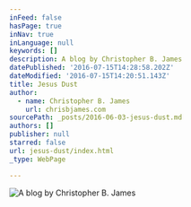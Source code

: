 ```yaml
---
inFeed: false
hasPage: true
inNav: true
inLanguage: null
keywords: []
description: A blog by Christopher B. James
datePublished: '2016-07-15T14:28:58.202Z'
dateModified: '2016-07-15T14:20:51.143Z'
title: Jesus Dust
author:
  - name: Christopher B. James
    url: chrisbjames.com
sourcePath: _posts/2016-06-03-jesus-dust.md
authors: []
publisher: null
starred: false
url: jesus-dust/index.html
_type: WebPage

---
```

![A blog by Christopher B. James](https://the-grid-user-content.s3-us-west-2.amazonaws.com/ced8c282-57ff-487a-b06a-5ad47ce660f9.png)